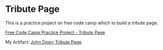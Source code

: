 # Tribute Page

This is a practice project on free code camp which to build a tribute page.

[Free Code Camp Practice Project - Tribute Page](https://www.freecodecamp.org/learn/responsive-web-design/responsive-web-design-projects/build-a-tribute-page)

My Artifact: [John Doerr Tribute Page](https://codepen.io/RyukerLiu/full/PoqrKRp)

